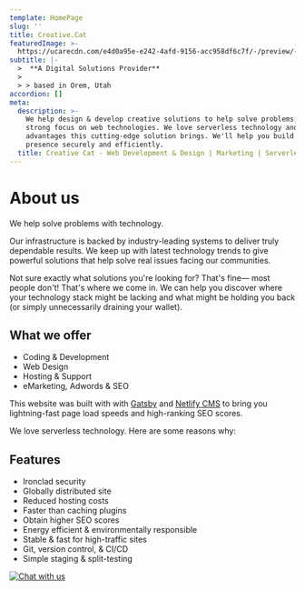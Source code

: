 ```yaml
---
template: HomePage
slug: ''
title: Creative.Cat
featuredImage: >-
  https://ucarecdn.com/e4d0a95e-e242-4afd-9156-acc958df6c7f/-/preview/-/enhance/100/-/grayscale/
subtitle: |-
  >  **A Digital Solutions Provider**
  >
  > > based in Orem, Utah
accordion: []
meta:
  description: >-
    We help design & develop creative solutions to help solve problems, with a
    strong focus on web technologies. We love serverless technology and the many
    advantages this cutting-edge solution brings. We'll help you build a web
    presence securely and efficiently.
  title: Creative Cat - Web Development & Design | Marketing | Serverless
---
```

# About us

We help solve problems with technology.

Our infrastructure is backed by industry-leading systems to deliver truly dependable results. We keep up with latest technology trends to give powerful solutions that help solve real issues facing our communities.

Not sure exactly what solutions you're looking for? That's fine— most people don't! That's where we come in. We can help you discover where your technology stack might be lacking and what might be holding you back (or simply unnecessarily draining your wallet).

## What we offer

* Coding & Development
* Web Design
* Hosting & Support
* eMarketing, Adwords & SEO

This website was built with with [Gatsby](https://gatsbyjs.org) and [Netlify CMS](https://netlifycms.org) to bring you lightning-fast page load speeds and high-ranking SEO scores.

We love serverless technology. Here are some reasons why:

## Features

* Ironclad security
* Globally distributed site
* Reduced hosting costs
* Faster than caching plugins
* Obtain higher SEO scores
* Energy efficient & environmentally responsible
* Stable & fast for high-traffic sites
* Git, version control, & CI/CD
* Simple staging & split-testing


[![Chat with us](/images/button_chat-with-us.png)](https://www.creative.cat/contact/)
